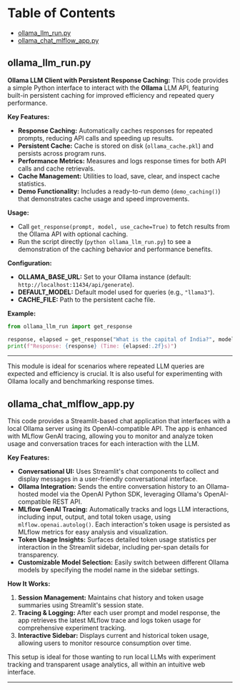
# Table of Contents

- [ollama_llm_run.py](#ollama_llm_runpy)
- [ollama_chat_mlflow_app.py](#ollama_chat_mlflow_apppy)

## ollama_llm_run.py

**Ollama LLM Client with Persistent Response Caching:** This code provides a simple Python interface to interact with the **Ollama** LLM API, featuring built-in persistent caching for improved efficiency and repeated query performance.

**Key Features:**
- **Response Caching:** Automatically caches responses for repeated prompts, reducing API calls and speeding up results.
- **Persistent Cache:** Cache is stored on disk (`ollama_cache.pkl`) and persists across program runs.
- **Performance Metrics:** Measures and logs response times for both API calls and cache retrievals.
- **Cache Management:** Utilities to load, save, clear, and inspect cache statistics.
- **Demo Functionality:** Includes a ready-to-run demo (`demo_caching()`) that demonstrates cache usage and speed improvements.

**Usage:**
- Call `get_response(prompt, model, use_cache=True)` to fetch results from the Ollama API with optional caching.
- Run the script directly (`python ollama_llm_run.py`) to see a demonstration of the caching behavior and performance benefits.

**Configuration:**
- **OLLAMA_BASE_URL:** Set to your Ollama instance (default: `http://localhost:11434/api/generate`).
- **DEFAULT_MODEL:** Default model used for queries (e.g., `"llama3"`).
- **CACHE_FILE:** Path to the persistent cache file.

**Example:**
```python
from ollama_llm_run import get_response

response, elapsed = get_response("What is the capital of India?", model="llama3")
print(f"Response: {response} (Time: {elapsed:.2f}s)")
```

---

This module is ideal for scenarios where repeated LLM queries are expected and efficiency is crucial. It is also useful for experimenting with Ollama locally and benchmarking response times.

## ollama_chat_mlflow_app.py

This code provides a Streamlit-based chat application that interfaces with a local Ollama server using its OpenAI-compatible API. The app is enhanced with MLflow GenAI tracing, allowing you to monitor and analyze token usage and conversation traces for each interaction with the LLM.

**Key Features:**
- **Conversational UI:** Uses Streamlit's chat components to collect and display messages in a user-friendly conversational interface.
- **Ollama Integration:** Sends the entire conversation history to an Ollama-hosted model via the OpenAI Python SDK, leveraging Ollama's OpenAI-compatible REST API.
- **MLflow GenAI Tracing:** Automatically tracks and logs LLM interactions, including input, output, and total token usage, using `mlflow.openai.autolog()`. Each interaction's token usage is persisted as MLflow metrics for easy analysis and visualization.
- **Token Usage Insights:** Surfaces detailed token usage statistics per interaction in the Streamlit sidebar, including per-span details for transparency.
- **Customizable Model Selection:** Easily switch between different Ollama models by specifying the model name in the sidebar settings.

**How It Works:**
1. **Session Management:** Maintains chat history and token usage summaries using Streamlit's session state.
2. **Tracing & Logging:** After each user prompt and model response, the app retrieves the latest MLflow trace and logs token usage for comprehensive experiment tracking.
3. **Interactive Sidebar:** Displays current and historical token usage, allowing users to monitor resource consumption over time.

This setup is ideal for those wanting to run local LLMs with experiment tracking and transparent usage analytics, all within an intuitive web interface.

---